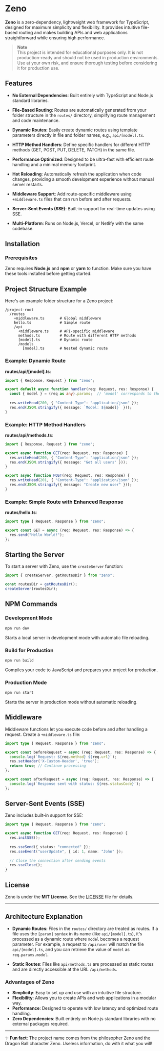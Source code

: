 # Zeno

**Zeno** is a zero-dependency, lightweight web framework for TypeScript, designed for maximum simplicity and flexibility. It provides intuitive file-based routing and makes building APIs and web applications straightforward while ensuring high performance.

> **Note**  
> This project is intended for educational purposes only. It is not production-ready and should not be used in production environments. Use at your own risk, and ensure thorough testing before considering it for production use.

## Features

- **No External Dependencies**: Built entirely with TypeScript and Node.js standard libraries.
  
- **File-Based Routing**: Routes are automatically generated from your folder structure in the `routes/` directory, simplifying route management and code maintenance.
  
- **Dynamic Routes**: Easily create dynamic routes using template parameters directly in file and folder names, e.g., `api/[model].ts`.

- **HTTP Method Handlers**: Define specific handlers for different HTTP methods (GET, POST, PUT, DELETE, PATCH) in the same file.

- **Performance Optimized**: Designed to be ultra-fast with efficient route handling and a minimal memory footprint.

- **Hot Reloading**: Automatically refresh the application when code changes, providing a smooth development experience without manual server restarts.

- **Middleware Support**: Add route-specific middleware using `+middleware.ts` files that can run before and after requests.

- **Server-Sent Events (SSE)**: Built-in support for real-time updates using SSE.

- **Multi-Platform**: Runs on Node.js, Vercel, or Netlify with the same codebase.

## Installation

### Prerequisites

Zeno requires **Node.js** and **npm** or **yarn** to function. Make sure you have these tools installed before getting started.

## Project Structure Example

Here's an example folder structure for a Zeno project:

```
/project-root
  /routes
    +middleware.ts       # Global middleware
    hello.ts             # Simple route
    /api
      +middleware.ts     # API-specific middleware
      methods.ts         # Route with different HTTP methods
      [model].ts         # Dynamic route
      /models
        [model].ts       # Nested dynamic route
```

### Example: Dynamic Route

**routes/api/[model].ts**:

```typescript
import { Response, Request } from "zeno";

export default async function handler(req: Request, res: Response) {
  const { model } = (req as any).params;  // 'model' corresponds to the [model] in the filename
  
  res.writeHead(200, { "Content-Type": "application/json" });
  res.end(JSON.stringify({ message: `Model: ${model}` }));
}
```

### Example: HTTP Method Handlers

**routes/api/methods.ts**:

```typescript
import { Response, Request } from "zeno";

export async function GET(req: Request, res: Response) {
  res.writeHead(200, { "Content-Type": "application/json" });
  res.end(JSON.stringify({ message: "Get all users" }));
}

export async function POST(req: Request, res: Response) {
  res.writeHead(201, { "Content-Type": "application/json" });
  res.end(JSON.stringify({ message: "Create new user" }));
}
```

### Example: Simple Route with Enhanced Response

**routes/hello.ts**:

```typescript
import type { Request, Response } from "zeno";

export const GET = async (req: Request, res: Response) => {
  res.send("Hello World!");
};
```

## Starting the Server

To start a server with Zeno, use the `createServer` function:

```typescript
import { createServer, getRoutesDir } from "zeno";

const routesDir = getRoutesDir();
createServer(routesDir);
```

## NPM Commands

### Development Mode

```bash
npm run dev
```

Starts a local server in development mode with automatic file reloading.

### Build for Production

```bash
npm run build
```

Compiles your code to JavaScript and prepares your project for production.

### Production Mode

```bash
npm run start
```

Starts the server in production mode without automatic reloading.

## Middleware

Middleware functions let you execute code before and after handling a request. Create a `+middleware.ts` file:

```typescript
import type { Request, Response } from "zeno";

export const beforeRequest = async (req: Request, res: Response) => {
  console.log(`Request: ${req.method} ${req.url}`);
  res.setHeader('X-Custom-Header', 'true');
  return true; // Continue processing
};

export const afterRequest = async (req: Request, res: Response) => {
  console.log(`Response sent with status: ${res.statusCode}`);
};
```

## Server-Sent Events (SSE)

Zeno includes built-in support for SSE:

```typescript
import type { Request, Response } from "zeno";

export async function GET(req: Request, res: Response) {
  res.initSSE();
  
  res.sseSend({ status: "connected" });
  res.sseEvent("userUpdate", { id: 1, name: "John" });
  
  // Close the connection after sending events
  res.sseClose();
}
```

## License

Zeno is under the **MIT License**. See the [LICENSE](LICENSE) file for details.

---

## Architecture Explanation

- **Dynamic Routes**: Files in the `routes/` directory are treated as routes. If a file uses the `[param]` syntax in its name (like `api/[model].ts`), it's processed as a dynamic route where `model` becomes a request parameter. For example, a request to `/api/user` will match the file `api/[model].ts`, and you can retrieve the value of `model` as `req.params.model`.

- **Static Routes**: Files like `api/methods.ts` are processed as static routes and are directly accessible at the URL `/api/methods`.

### Advantages of Zeno
- **Simplicity**: Easy to set up and use with an intuitive file structure.
- **Flexibility**: Allows you to create APIs and web applications in a modular way.
- **Performance**: Designed to operate with low latency and optimized route handling.
- **Zero Dependencies**: Built entirely on Node.js standard libraries with no external packages required.

---

✨ **Fun fact**: The project name comes from the philosopher Zeno and the Dragon Ball character Zeno. Useless information, do with it what you will!
